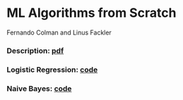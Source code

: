 # ML Algorithms from Scratch

Fernando Colman and Linus Fackler

### Description: [pdf](https://github.com/linusfackler/CS4375-Machine-Learning/blob/main/ML%20Algorithms%20from%20Scratch/ML_From_Scratch.pdf)

### Logistic Regression: [code](https://github.com/linusfackler/CS4375-Machine-Learning/blob/main/ML%20Algorithms%20from%20Scratch/lr.cpp)
### Naive Bayes: [code](https://github.com/linusfackler/CS4375-Machine-Learning/blob/main/ML%20Algorithms%20from%20Scratch/main.cpp)
